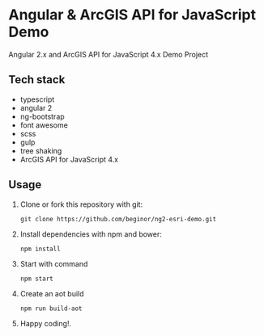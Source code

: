 # Angular & ArcGIS API for JavaScript Demo

Angular 2.x and ArcGIS API for JavaScript 4.x Demo Project

## Tech stack

  - typescript
  - angular 2
  - ng-bootstrap
  - font awesome
  - scss
  - gulp
  - tree shaking
  - ArcGIS API for JavaScript 4.x

## Usage

  1. Clone or fork this repository with git:

     ```shell
     git clone https://github.com/beginor/ng2-esri-demo.git
     ```

  2. Install dependencies with npm and bower:

     ```shell
     npm install
     ```

  3. Start with command

     ```shell
     npm start
     ```

  4. Create an aot build

     ```shell
     npm run build-aot
     ```

  5. Happy coding!.

